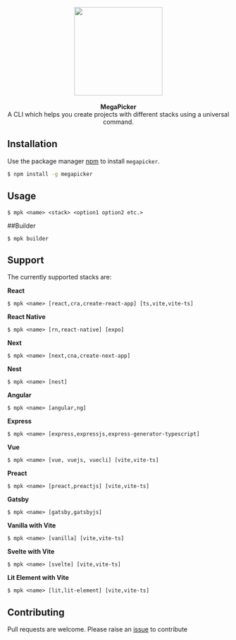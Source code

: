 <p align="center">
<img height="200" width="200" src ="https://cdn.discordapp.com/attachments/856193244421029890/867784029825794108/megapicker_logo.png"
/><br/><br/>
<b>MegaPicker</b><br/>
A CLI which helps you create projects with different stacks using a universal command.

</p>

## Installation

Use the package manager [npm](https://www.npmjs.com/package/npm) to install `megapicker`.

```bash
$ npm install -g megapicker
```

## Usage

```
$ mpk <name> <stack> <option1 option2 etc.>
```
##Builder
```
$ mpk builder
```
## Support

The currently supported stacks are:

**React**

```
$ mpk <name> [react,cra,create-react-app] [ts,vite,vite-ts]
```

**React Native**

```
$ mpk <name> [rn,react-native] [expo]
```

**Next**

```
$ mpk <name> [next,cna,create-next-app]
```

**Nest**

```
$ mpk <name> [nest]
```

**Angular**

```
$ mpk <name> [angular,ng]
```

**Express**

```
$ mpk <name> [express,expressjs,express-generator-typescript]
```

**Vue**

```
$ mpk <name> [vue, vuejs, vuecli] [vite,vite-ts]
```

**Preact**
```
$ mpk <name> [preact,preactjs] [vite,vite-ts]
```

**Gatsby**
```
$ mpk <name> [gatsby,gatsbyjs]
```

**Vanilla with Vite**
```
$ mpk <name> [vanilla] [vite,vite-ts]
```

**Svelte with Vite**
```
$ mpk <name> [svelte] [vite,vite-ts]
```

**Lit Element with Vite**
```
$ mpk <name> [lit,lit-element] [vite,vite-ts]
```

## Contributing

Pull requests are welcome. Please raise an [issue](https://github.com/kalzen15/megapicker/issues) to contribute
